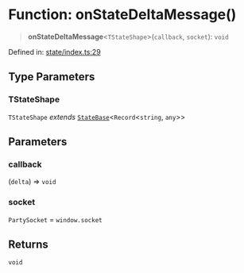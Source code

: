 # Function: onStateDeltaMessage()

> **onStateDeltaMessage**\<`TStateShape`\>(`callback`, `socket`): `void`

Defined in: [state/index.ts:29](https://github.com/benallfree/lab13/blob/55b13e2c02a360fdce138b0495c78378f8c063b1/sdk/src/online/state/index.ts#L29)

## Type Parameters

### TStateShape

`TStateShape` *extends* [`StateBase`](../type-aliases/StateBase.md)\<`Record`\<`string`, `any`\>\>

## Parameters

### callback

(`delta`) => `void`

### socket

`PartySocket` = `window.socket`

## Returns

`void`

